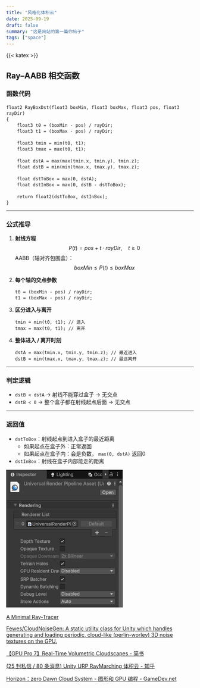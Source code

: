 ```yaml
---
title: "风格化体积云"
date: 2025-09-19
draft: false
summary: "这是网站的第一篇你帖子"
tags: ["space"]
---
```


{{< katex >}}


## Ray–AABB 相交函数

### 函数代码

```hlsl
float2 RayBoxDst(float3 boxMin, float3 boxMax, float3 pos, float3 rayDir)
{
    float3 t0 = (boxMin - pos) / rayDir;
    float3 t1 = (boxMax - pos) / rayDir;

    float3 tmin = min(t0, t1);
    float3 tmax = max(t0, t1);

    float dstA = max(max(tmin.x, tmin.y), tmin.z);
    float dstB = min(min(tmax.x, tmax.y), tmax.z);

    float dstToBox = max(0, dstA);
    float dstInBox = max(0, dstB - dstToBox);

    return float2(dstToBox, dstInBox);
}
```

------

### 公式推导

1. **射线方程**
$$
  P(t) = pos + t \cdot rayDir, \quad t \geq 0
$$
  AABB（轴对齐包围盒）：
$$
  boxMin \leq P(t) \leq boxMax
$$

2. **每个轴的交点参数**

   ```hlsl
   t0 = (boxMin - pos) / rayDir;
   t1 = (boxMax - pos) / rayDir;
   ```

3. **区分进入与离开**

   ```hlsl
   tmin = min(t0, t1); // 进入
   tmax = max(t0, t1); // 离开
   ```

4. **整体进入 / 离开时刻**

   ```hlsl
   dstA = max(tmin.x, tmin.y, tmin.z); // 最近进入
   dstB = min(tmax.x, tmax.y, tmax.z); // 最远离开
   ```

------

### 判定逻辑

- `dstB < dstA` → 射线不能穿过盒子 → 无交点
- `dstB < 0` → 整个盒子都在射线起点后面 → 无交点

------

### 返回值

- `dstToBox`：射线起点到进入盒子的最近距离
  - 如果起点在盒子外：正常返回
  - 如果起点在盒子内：会是负数， `max(0, dstA)` 返回0
- `dstInBox`：射线在盒子内部能走的距离

![小鸡](featured1.png)

[A Minimal Ray-Tracer](https://www.scratchapixel.com/lessons/3d-basic-rendering/minimal-ray-tracer-rendering-simple-shapes/ray-sphere-intersection.html?utm_source=chatgpt.com)



[Fewes/CloudNoiseGen: A static utility class for Unity which handles generating and loading periodic, cloud-like (perlin-worley) 3D noise textures on the GPU.](https://github.com/Fewes/CloudNoiseGen/tree/master)

[【GPU Pro 7】Real-Time Volumetric Cloudscapes - 简书](https://www.jianshu.com/p/ae1d13bb0d86)

[(25 封私信 / 80 条消息) Unity URP RayMarching 体积云 - 知乎](https://zhuanlan.zhihu.com/p/440607144)

[Horizon：zero Dawn Cloud System - 图形和 GPU 编程 - GameDev.net](https://www.gamedev.net/forums/topic/680832-horizonzero-dawn-cloud-system/?page=6)
